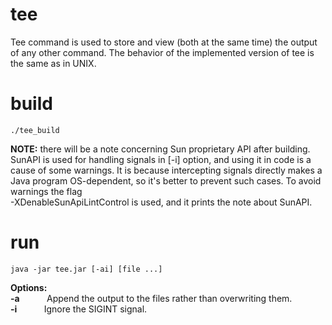 # tee
Tee command is used to store and view (both at the same time) the output of any other command.
The behavior of the implemented version of tee is the same as in UNIX.

# build
```
./tee_build
```

**NOTE:** there will be a note concerning Sun proprietary API after building. SunAPI is used for handling signals in [-i] option, and using it in code is a cause of some warnings. It is because intercepting signals directly makes a Java program OS-dependent, so it's better to prevent such cases. To avoid warnings the flag  
-XDenableSunApiLintControl is used, and it prints the note about SunAPI.

# run 
```
java -jar tee.jar [-ai] [file ...]
```

**Options:**   
**-a** &nbsp; &nbsp; &nbsp; &nbsp; &nbsp; Append the output to the files rather than overwriting them.  
**-i** &nbsp; &nbsp; &nbsp; &nbsp; &nbsp; Ignore the SIGINT signal.
                   
           

